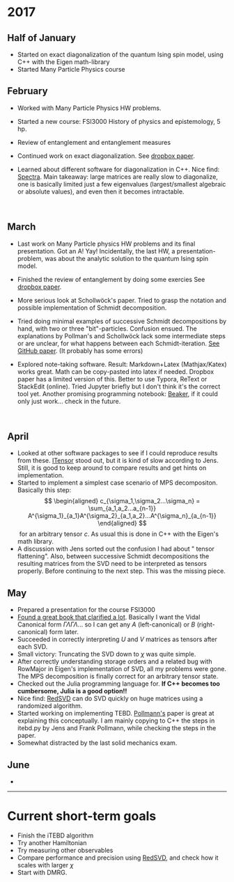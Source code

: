 # 2017

## Half of January

* Started on exact diagonalization of the quantum Ising spin model, using C++ with the Eigen math-library
* Started Many Particle Physics course

## February

* Worked with Many Particle Physics HW problems.
* Started a new course: FSI3000 History of physics and epistemology, 5 hp.
* Review of entanglement and entanglement measures
* Continued work on exact diagonalization. See [dropbox paper](https://paper.dropbox.com/doc/Exact-Diagonalization-Zs6dbUNX7xyvmrUqgLzBt).
* Learned about different software for diagonalization in C++. Nice find: [Spectra](https://github.com/yixuan/spectra). Main takeaway: large matrices are really slow to diagonalize, one is basically limited just a few eigenvalues (largest/smallest algebraic or absolute values), and even then it becomes intractable.

  ​


## March

* Last work on Many Particle physics HW problems and its final presentation. Got an A! Yay! Incidentally, the last HW, a presentation-problem, was about the analytic solution to the quantum Ising spin model.
* Finished the review of entanglement by doing some exercies See [dropbox paper](https://paper.dropbox.com/doc/Entanglement-27fQY5yNn6Lsrcm5LRFB0). 
* More serious look at Schollwöck's paper. Tried to grasp the notation and possible implementation of  Schmidt decomposition. 
* Tried doing minimal examples of successive Schmidt decompositions by hand, with two or three "bit"-particles. Confusion ensued. The explanations by Pollman's and Schollwöck lack some intermediate steps or are unclear, for what happens between each Schmidt-iteration. [See GitHub paper](https://stackedit.io/viewer#!url=https://raw.githubusercontent.com/DavidAce/Notebooks/master/MPS/MPS.md). (It probably has some errors)
* Explored note-taking software. Result: Markdown+Latex (Mathjax/Katex) works great. Math can be copy-pasted into latex if needed. Dropbox paper has a limited version of this. Better to use Typora, ReText or StackEdit (online). Tried Jupyter briefly but I don't think it's the correct tool yet. Another promising programming notebook: [Beaker](http://beakernotebook.com/), if it could only just work... check in the future.

  ​

## April

* Looked at other software packages to see if I could reproduce results from these. [ITensor](http://itensor.org/) stood out, but it is kind of slow according to Jens. Still, it is good to keep around to compare results and get hints on implementation.
* Started to implement a simplest case scenario of MPS decompositon. Basically this step:
$$
\begin{aligned}
c_{\sigma_1,\sigma_2...\sigma_n}  = \sum_{a_1,a_2...a_{n-1}} A^{\sigma_1}_{a_1}A^{\sigma_2}_{a_1,a_2}...A^{\sigma_n}_{a_{n-1}}
\end{aligned}
$$
​	for an arbitrary tensor $c$. As usual this is done in C++ with the Eigen's math library.
* A discussion with Jens sorted out the confusion I had about " tensor flattening". Also, between successive Schmidt decompositions the resulting matrices from the SVD need to be interpreted as tensors properly. Before continuing to the next step. This was the missing piece.


## May

* Prepared a presentation for the course FSI3000
* [Found a great book that clarified a lot](http://www.springer.com/in/book/9783319142517). Basically I want the Vidal Canonical form $\Gamma \Lambda \Gamma \Lambda...$ so I can get any $A$ (left-canonical) or $B$ (right-canonical) form later.  
* Succeeded in correctly interpreting $U$ and $V$ matrices as tensors after each SVD.
* Small victory: Truncating the SVD down to $\chi$ was quite simple. 
* After correctly understanding storage orders and a related bug with RowMajor in Eigen's implementation of SVD, all my problems were gone. The MPS decomposition is finally correct for an arbitrary tensor state. 
* Checked out the Julia programming language for. **If C++ becomes too cumbersome, Julia is a good option!!**
* Nice find: [RedSVD](https://code.google.com/archive/p/redsvd/) can do SVD quickly on huge matrices using a randomized algorithm.
* Started working on implementing TEBD. [Pollmann's](http://quantumtensor.pks.mpg.de/wp-content/uploads/2016/06/notes_1.pdf) paper is great at explaining this conceptually. I am mainly copying to C++ the steps in itebd.py by Jens and Frank Pollmann, while checking the steps in the paper.
* Somewhat distracted by the last solid mechanics exam.


## June

* ​

---



# Current short-term goals

* Finish the iTEBD algorithm
* Try another Hamiltonian
* Try measuring other observables
* Compare performance and precision using [RedSVD](https://code.google.com/archive/p/redsvd/), and check how it scales with larger $\chi$
* Start with DMRG.

